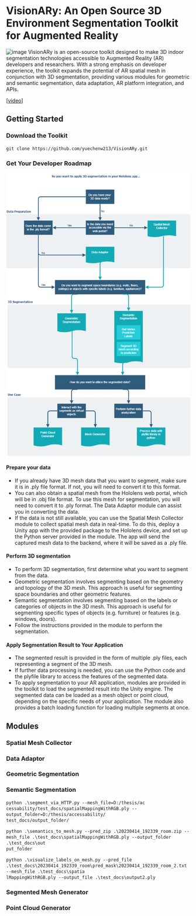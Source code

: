 # VisionARy: An Open Source 3D Environment Segmentation Toolkit for Augmented Reality

![image](./doc/banner.png)
VisionARy is an open-source toolkit designed to make 3D indoor segmentation technologies accessible to Augmented Reality (AR) developers and researchers. With a strong emphasis on developer experience, the toolkit expands the potential of AR spatial mesh in conjunction with 3D segmentation, providing various modules for geometric and semantic segmentation, data adaptation, AR platform integration, and APIs.

[[video](https://www.youtube.com/playlist?list=PLrYVDrNwUVZA4m67fYLc22FMmgH0v85ib)]
## Getting Started
### Download the Toolkit
```commandline
git clone https://github.com/yuechenw213/VisionARy.git
```
### Get Your Developer Roadmap
![image](./doc/roadmap.drawio.png)

#### Prepare your data
- If you already have 3D mesh data that you want to segment, make sure it is in .ply file format. If not, you will need to convert it to this format.
- You can also obtain a spatial mesh from the Hololens web portal, which will be in .obj file format. To use this mesh for segmentation, you will need to convert it to .ply format. The Data Adaptor module can assist you in converting the data.
- If the data is not still available, you can use the Spatial Mesh Collector module to collect spatial mesh data in real-time. To do this, deploy a Unity app with the provided package to the Hololens device, and set up the Python server provided in the module. The app will send the captured mesh data to the backend, where it will be saved as a .ply file.
#### Perform 3D segmentation
- To perform 3D segmentation, first determine what you want to segment from the data.
- Geometric segmentation involves segmenting based on the geometry and topology of the 3D mesh. This approach is useful for segmenting space boundaries and other geometric features.
- Semantic segmentation involves segmenting based on the labels or categories of objects in the 3D mesh. This approach is useful for segmenting specific types of objects (e.g. furniture) or features (e.g. windows, doors).
- Follow the instructions provided in the module to perform the segmentation.
#### Apply Segmentation Result to Your Application
- The segmented result is provided in the form of multiple .ply files, each representing a segment of the 3D mesh.
- If further data processing is needed, you can use the Python code and the plyfile library to access the features of the segmented data.
- To apply segmentation to your AR application, modules are provided in the toolkit to load the segmented result into the Unity engine. The segmented data can be loaded as a mesh object or point cloud, depending on the specific needs of your application.
The module also provides a batch loading function for loading multiple segments at once.
## Modules
### Spatial Mesh Collector
### Data Adaptor
### Geometric Segmentation
### Semantic Segmentation

```commandline
python .\segment_via_HTTP.py --mesh_file=D:/thesis/ac
cessability/test_docs/spatialMappingWithRGB.ply --output_folder=D:/thesis/accessability/
test_docs/output_folder/
```
```commandline
python .\semantics_to_mesh.py --pred_zip .\20230414_192339_room.zip --mesh_file .\test_docs\spatialMappingWithRGB.ply --output_folder .\test_docs\out
put_folder
```

```commandline
python .\visualize_labels_on_mesh.py --pred_file .\test_docs\20230414_192339_room\pred_mask\20230414_192339_room_2.txt --mesh_file .\test_docs\spatia
lMappingWithRGB.ply --output_file .\test_docs\output2.ply
```

### Segmented Mesh Generator

### Point Cloud Generator


